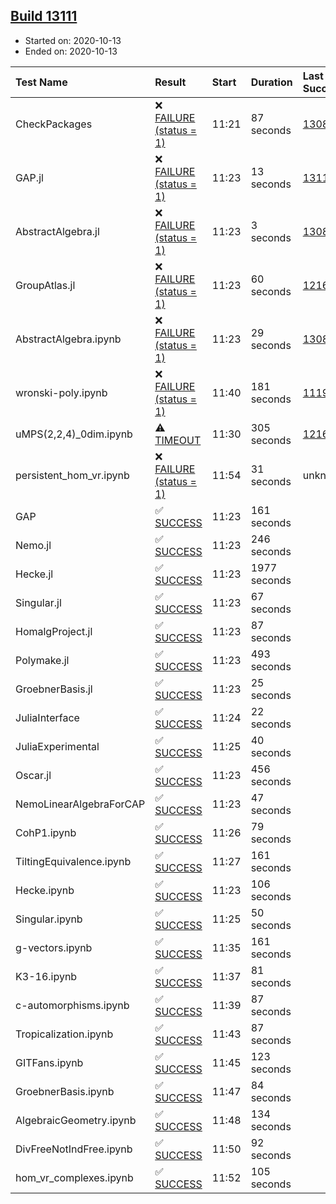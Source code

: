 ## [Build 13111](https://oscarci.mathematik.uni-kl.de/job/oscar/13111/)

* Started on: 2020-10-13
* Ended on: 2020-10-13

| Test Name    | Result | Start | Duration | Last Success | First Failure |
|:-------------|:-------|:------|:---------|:-------------|:--------------|
| CheckPackages | ❌ [FAILURE (status = 1)](https://oscarci.mathematik.uni-kl.de/job/oscar/13111/artifact/logs/build-13111/CheckPackages.log) | 11:21 | 87 seconds | [13085](https://oscarci.mathematik.uni-kl.de/job/oscar/13085/) | [13086](https://oscarci.mathematik.uni-kl.de/job/oscar/13086/) |
| GAP.jl | ❌ [FAILURE (status = 1)](https://oscarci.mathematik.uni-kl.de/job/oscar/13111/artifact/logs/build-13111/GAP.jl.log) | 11:23 | 13 seconds | [13110](https://oscarci.mathematik.uni-kl.de/job/oscar/13110/) | [13111](https://oscarci.mathematik.uni-kl.de/job/oscar/13111/) |
| AbstractAlgebra.jl | ❌ [FAILURE (status = 1)](https://oscarci.mathematik.uni-kl.de/job/oscar/13111/artifact/logs/build-13111/AbstractAlgebra.jl.log) | 11:23 | 3 seconds | [13085](https://oscarci.mathematik.uni-kl.de/job/oscar/13085/) | [13086](https://oscarci.mathematik.uni-kl.de/job/oscar/13086/) |
| GroupAtlas.jl | ❌ [FAILURE (status = 1)](https://oscarci.mathematik.uni-kl.de/job/oscar/13111/artifact/logs/build-13111/GroupAtlas.jl.log) | 11:23 | 60 seconds | [12167](https://oscarci.mathematik.uni-kl.de/job/oscar/12167/) | [12168](https://oscarci.mathematik.uni-kl.de/job/oscar/12168/) |
| AbstractAlgebra.ipynb | ❌ [FAILURE (status = 1)](https://oscarci.mathematik.uni-kl.de/job/oscar/13111/artifact/logs/build-13111/AbstractAlgebra.ipynb.log) | 11:23 | 29 seconds | [13085](https://oscarci.mathematik.uni-kl.de/job/oscar/13085/) | [13086](https://oscarci.mathematik.uni-kl.de/job/oscar/13086/) |
| wronski-poly.ipynb | ❌ [FAILURE (status = 1)](https://oscarci.mathematik.uni-kl.de/job/oscar/13111/artifact/logs/build-13111/wronski-poly.ipynb.log) | 11:40 | 181 seconds | [11192](https://oscarci.mathematik.uni-kl.de/job/oscar/11192/) | [11193](https://oscarci.mathematik.uni-kl.de/job/oscar/11193/) |
| uMPS(2,2,4)_0dim.ipynb | ⚠ [TIMEOUT](https://oscarci.mathematik.uni-kl.de/job/oscar/13111/artifact/logs/build-13111/uMPS-2-2-4-_0dim.ipynb.log) | 11:30 | 305 seconds | [12167](https://oscarci.mathematik.uni-kl.de/job/oscar/12167/) | [12168](https://oscarci.mathematik.uni-kl.de/job/oscar/12168/) |
| persistent_hom_vr.ipynb | ❌ [FAILURE (status = 1)](https://oscarci.mathematik.uni-kl.de/job/oscar/13111/artifact/logs/build-13111/persistent_hom_vr.ipynb.log) | 11:54 | 31 seconds | unknown | unknown |
| GAP | ✅ [SUCCESS](https://oscarci.mathematik.uni-kl.de/job/oscar/13111/artifact/logs/build-13111/GAP.log) | 11:23 | 161 seconds |  |  |
| Nemo.jl | ✅ [SUCCESS](https://oscarci.mathematik.uni-kl.de/job/oscar/13111/artifact/logs/build-13111/Nemo.jl.log) | 11:23 | 246 seconds |  |  |
| Hecke.jl | ✅ [SUCCESS](https://oscarci.mathematik.uni-kl.de/job/oscar/13111/artifact/logs/build-13111/Hecke.jl.log) | 11:23 | 1977 seconds |  |  |
| Singular.jl | ✅ [SUCCESS](https://oscarci.mathematik.uni-kl.de/job/oscar/13111/artifact/logs/build-13111/Singular.jl.log) | 11:23 | 67 seconds |  |  |
| HomalgProject.jl | ✅ [SUCCESS](https://oscarci.mathematik.uni-kl.de/job/oscar/13111/artifact/logs/build-13111/HomalgProject.jl.log) | 11:23 | 87 seconds |  |  |
| Polymake.jl | ✅ [SUCCESS](https://oscarci.mathematik.uni-kl.de/job/oscar/13111/artifact/logs/build-13111/Polymake.jl.log) | 11:23 | 493 seconds |  |  |
| GroebnerBasis.jl | ✅ [SUCCESS](https://oscarci.mathematik.uni-kl.de/job/oscar/13111/artifact/logs/build-13111/GroebnerBasis.jl.log) | 11:23 | 25 seconds |  |  |
| JuliaInterface | ✅ [SUCCESS](https://oscarci.mathematik.uni-kl.de/job/oscar/13111/artifact/logs/build-13111/JuliaInterface.log) | 11:24 | 22 seconds |  |  |
| JuliaExperimental | ✅ [SUCCESS](https://oscarci.mathematik.uni-kl.de/job/oscar/13111/artifact/logs/build-13111/JuliaExperimental.log) | 11:25 | 40 seconds |  |  |
| Oscar.jl | ✅ [SUCCESS](https://oscarci.mathematik.uni-kl.de/job/oscar/13111/artifact/logs/build-13111/Oscar.jl.log) | 11:23 | 456 seconds |  |  |
| NemoLinearAlgebraForCAP | ✅ [SUCCESS](https://oscarci.mathematik.uni-kl.de/job/oscar/13111/artifact/logs/build-13111/NemoLinearAlgebraForCAP.log) | 11:23 | 47 seconds |  |  |
| CohP1.ipynb | ✅ [SUCCESS](https://oscarci.mathematik.uni-kl.de/job/oscar/13111/artifact/logs/build-13111/CohP1.ipynb.log) | 11:26 | 79 seconds |  |  |
| TiltingEquivalence.ipynb | ✅ [SUCCESS](https://oscarci.mathematik.uni-kl.de/job/oscar/13111/artifact/logs/build-13111/TiltingEquivalence.ipynb.log) | 11:27 | 161 seconds |  |  |
| Hecke.ipynb | ✅ [SUCCESS](https://oscarci.mathematik.uni-kl.de/job/oscar/13111/artifact/logs/build-13111/Hecke.ipynb.log) | 11:23 | 106 seconds |  |  |
| Singular.ipynb | ✅ [SUCCESS](https://oscarci.mathematik.uni-kl.de/job/oscar/13111/artifact/logs/build-13111/Singular.ipynb.log) | 11:25 | 50 seconds |  |  |
| g-vectors.ipynb | ✅ [SUCCESS](https://oscarci.mathematik.uni-kl.de/job/oscar/13111/artifact/logs/build-13111/g-vectors.ipynb.log) | 11:35 | 161 seconds |  |  |
| K3-16.ipynb | ✅ [SUCCESS](https://oscarci.mathematik.uni-kl.de/job/oscar/13111/artifact/logs/build-13111/K3-16.ipynb.log) | 11:37 | 81 seconds |  |  |
| c-automorphisms.ipynb | ✅ [SUCCESS](https://oscarci.mathematik.uni-kl.de/job/oscar/13111/artifact/logs/build-13111/c-automorphisms.ipynb.log) | 11:39 | 87 seconds |  |  |
| Tropicalization.ipynb | ✅ [SUCCESS](https://oscarci.mathematik.uni-kl.de/job/oscar/13111/artifact/logs/build-13111/Tropicalization.ipynb.log) | 11:43 | 87 seconds |  |  |
| GITFans.ipynb | ✅ [SUCCESS](https://oscarci.mathematik.uni-kl.de/job/oscar/13111/artifact/logs/build-13111/GITFans.ipynb.log) | 11:45 | 123 seconds |  |  |
| GroebnerBasis.ipynb | ✅ [SUCCESS](https://oscarci.mathematik.uni-kl.de/job/oscar/13111/artifact/logs/build-13111/GroebnerBasis.ipynb.log) | 11:47 | 84 seconds |  |  |
| AlgebraicGeometry.ipynb | ✅ [SUCCESS](https://oscarci.mathematik.uni-kl.de/job/oscar/13111/artifact/logs/build-13111/AlgebraicGeometry.ipynb.log) | 11:48 | 134 seconds |  |  |
| DivFreeNotIndFree.ipynb | ✅ [SUCCESS](https://oscarci.mathematik.uni-kl.de/job/oscar/13111/artifact/logs/build-13111/DivFreeNotIndFree.ipynb.log) | 11:50 | 92 seconds |  |  |
| hom_vr_complexes.ipynb | ✅ [SUCCESS](https://oscarci.mathematik.uni-kl.de/job/oscar/13111/artifact/logs/build-13111/hom_vr_complexes.ipynb.log) | 11:52 | 105 seconds |  |  |
